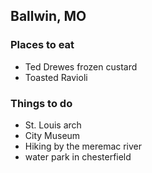 ## Ballwin, MO

### Places to eat
- Ted Drewes frozen custard
- Toasted Ravioli

### Things to do
- St. Louis arch
- City Museum
- Hiking by the meremac river
- water park in chesterfield
